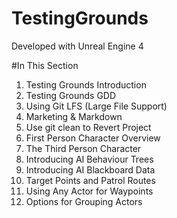 # TestingGrounds

Developed with Unreal Engine 4

#In This Section

1. Testing Grounds Introduction
2. Testing Grounds GDD
3. Using Git LFS (Large File Support)
4. Marketing & Markdown
5. Use git clean to Revert Project
6. First Person Character Overview
8. The Third Person Character
9. Introducing AI Behaviour Trees
10. Introducing AI Blackboard Data
11. Target Points and Patrol Routes
12. Using Any Actor for Waypoints
13. Options for Grouping Actors
